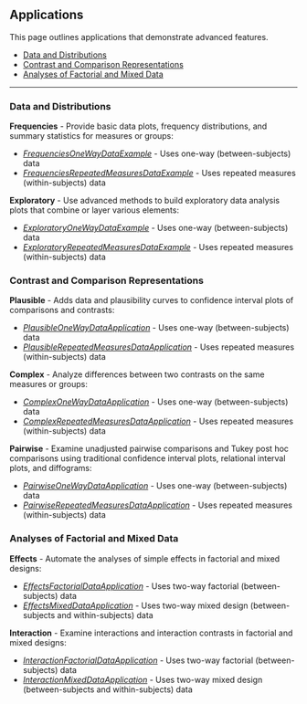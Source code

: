 ## Applications

This page outlines applications that demonstrate advanced features.

- [Data and Distributions](#data-and-distributions)
- [Contrast and Comparison Representations](#contrast-and-comparison-representations)
- [Analyses of Factorial and Mixed Data](#analyses-of-factorial-and-mixed-data)

---

### Data and Distributions

**Frequencies** - Provide basic data plots, frequency distributions, and summary statistics for measures or groups:

- [*FrequenciesOneWayDataExample*](./FrequenciesOneWayDataExample.md) - Uses one-way (between-subjects) data
- [*FrequenciesRepeatedMeasuresDataExample*](./FrequenciesRepeatedMeasuresDataExample.md) - Uses repeated measures (within-subjects) data

**Exploratory** - Use advanced methods to build exploratory data analysis plots that combine or layer various elements:

- [*ExploratoryOneWayDataExample*](./ExploratoryOneWayDataExample.md) - Uses one-way (between-subjects) data
- [*ExploratoryRepeatedMeasuresDataExample*](./ExploratoryRepeatedMeasuresDataExample.md) - Uses repeated measures (within-subjects) data

### Contrast and Comparison Representations

**Plausible** - Adds data and plausibility curves to confidence interval plots of comparisons and contrasts:

- [*PlausibleOneWayDataApplication*](./PlausibleOneWayDataApplication.md) - Uses one-way (between-subjects) data
- [*PlausibleRepeatedMeasuresDataApplication*](./PlausibleRepeatedMeasuresDataApplication.md) - Uses repeated measures (within-subjects) data

**Complex** - Analyze differences between two contrasts on the same measures or groups:

- [*ComplexOneWayDataApplication*](./ComplexOneWayDataApplication.md) - Uses one-way (between-subjects) data
- [*ComplexRepeatedMeasuresDataApplication*](./ComplexRepeatedMeasuresDataApplication.md) - Uses repeated measures (within-subjects) data

**Pairwise** - Examine unadjusted pairwise comparisons and Tukey post hoc comparisons using traditional confidence interval plots, relational interval plots, and diffograms:

- [*PairwiseOneWayDataApplication*](./PairwiseOneWayDataApplication.md) - Uses one-way (between-subjects) data
- [*PairwiseRepeatedMeasuresDataApplication*](./PairwiseRepeatedMeasuresDataApplication.md) - Uses repeated measures (within-subjects) data

### Analyses of Factorial and Mixed Data

**Effects** - Automate the analyses of simple effects in factorial and mixed designs:

- [*EffectsFactorialDataApplication*](./EffectsFactorialDataApplication.md) - Uses two-way factorial (between-subjects) data
- [*EffectsMixedDataApplication*](./EffectsMixedDataApplication.md) - Uses two-way mixed design (between-subjects and within-subjects) data

**Interaction** - Examine interactions and interaction contrasts in factorial and mixed designs:

- [*InteractionFactorialDataApplication*](./InteractionFactorialDataApplication.md) - Uses two-way factorial (between-subjects) data
- [*InteractionMixedDataApplication*](./InteractionMixedDataApplication.md) - Uses two-way mixed design (between-subjects and within-subjects) data
